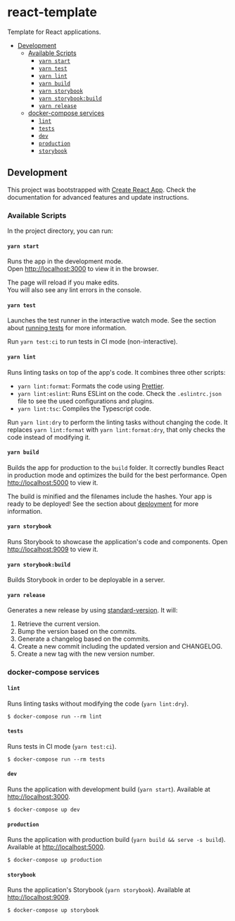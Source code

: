 <h1>react-template</h1>

Template for React applications.

- [Development](#development)
  - [Available Scripts](#available-scripts)
    - [`yarn start`](#yarn-start)
    - [`yarn test`](#yarn-test)
    - [`yarn lint`](#yarn-lint)
    - [`yarn build`](#yarn-build)
    - [`yarn storybook`](#yarn-storybook)
    - [`yarn storybook:build`](#yarn-storybookbuild)
    - [`yarn release`](#yarn-release)
  - [docker-compose services](#docker-compose-services)
    - [`lint`](#lint)
    - [`tests`](#tests)
    - [`dev`](#dev)
    - [`production`](#production)
    - [`storybook`](#storybook)

## Development

This project was bootstrapped with [Create React App](https://create-react-app.dev/). Check the documentation for advanced features and update instructions.

### Available Scripts

In the project directory, you can run:

#### `yarn start`


Runs the app in the development mode.<br />
Open [http://localhost:3000](http://localhost:3000) to view it in the browser.

The page will reload if you make edits.<br />
You will also see any lint errors in the console.

#### `yarn test`

Launches the test runner in the interactive watch mode. See the section about [running tests](https://facebook.github.io/create-react-app/docs/running-tests) for more information.

Run `yarn test:ci` to run tests in CI mode (non-interactive).

#### `yarn lint`

Runs linting tasks on top of the app's code. It combines three other scripts:

- `yarn lint:format`: Formats the code using [Prettier](https://prettier.io/).
- `yarn lint:eslint`: Runs ESLint on the code. Check the `.eslintrc.json` file to see the used configurations and plugins.
- `yarn lint:tsc`: Compiles the Typescript code.

Run `yarn lint:dry` to perform the linting tasks without changing the code. It replaces `yarn lint:format` with `yarn lint:format:dry`, that only checks the code instead of modifying it.

#### `yarn build`

Builds the app for production to the `build` folder. It correctly bundles React in production mode and optimizes the build for the best performance. Open [http://localhost:5000](http://localhost:5000) to view it.

The build is minified and the filenames include the hashes. Your app is ready to be deployed! See the section about [deployment](https://facebook.github.io/create-react-app/docs/deployment) for more information.

#### `yarn storybook`

Runs Storybook to showcase the application's code and components. Open [http://localhost:9009](http://localhost:9009) to view it.

#### `yarn storybook:build`

Builds Storybook in order to be deployable in a server.

#### `yarn release`

Generates a new release by using [standard-version](https://github.com/conventional-changelog/standard-version). It will:

1. Retrieve the current version.
2. Bump the version based on the commits.
3. Generate a changelog based on the commits.
4. Create a new commit including the updated version and CHANGELOG.
5. Create a new tag with the new version number.

### docker-compose services

#### `lint`

Runs linting tasks without modifying the code (`yarn lint:dry`).

`$ docker-compose run --rm lint`

#### `tests`

Runs tests in CI mode (`yarn test:ci`).

`$ docker-compose run --rm tests`

#### `dev`

Runs the application with development build (`yarn start`). Available at [http://localhost:3000](http://localhost:3000).

`$ docker-compose up dev`

#### `production`

Runs the application with production build (`yarn build && serve -s build`). Available at [http://localhost:5000](http://localhost:5000).

`$ docker-compose up production`

#### `storybook`

Runs the application's Storybook (`yarn storybook`). Available at [http://localhost:9009](http://localhost:9009).

`$ docker-compose up storybook`
